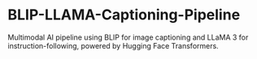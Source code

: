 # BLIP-LLAMA-Captioning-Pipeline
Multimodal AI pipeline using BLIP for image captioning and LLaMA 3 for instruction-following, powered by Hugging Face Transformers.
